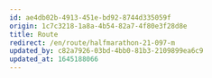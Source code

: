 ```yaml
---
id: ae4db02b-4913-451e-bd92-8744d335059f
origin: 1c7c3218-1a8a-4b54-82a7-4f80e3f28d8e
title: Route
redirect: /en/route/halfmarathon-21-097-m
updated_by: c82a7926-03bd-4bb0-81b3-2109899ea6c9
updated_at: 1645188066
---
```

